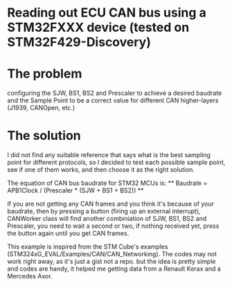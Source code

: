 # Reading out ECU CAN bus using a STM32FXXX device (tested on STM32F429-Discovery)

# The problem
configuring the SJW, BS1, BS2 and Prescaler to achieve a desired baudrate and the Sample Point to be a correct value
for different CAN higher-layers (J1939, CANOpen, etc.)

# The solution
I did not find any suitable reference that says what is the best sampling point for different protocols, so I decided to test each
possible sample point, see if one of them works, and then choose it as the right solution.

The equation of CAN bus baudrate for STM32 MCUs is:
** Baudrate = APB1Clock / (Prescaler * (SJW + BS1 + BS2)) **


If you are not getting any CAN frames and you think it's because of your baudrate, then by pressing a button (firing up an external interrupt), CANWorker class will find another combiniation of SJW, BS1, BS2 and Prescaler, you need to wait a second or two, if nothing received yet, press the button again until you get CAN frames.

This example is inspired from the STM Cube's examples (STM324xG_EVAL/Examples/CAN/CAN_Networking).
The codes may not work right away, as it's just a gist not a repo. but the idea is pretty simple and codes are handy, it helped me getting data from a Renault Kerax and a Mercedes Axor.
